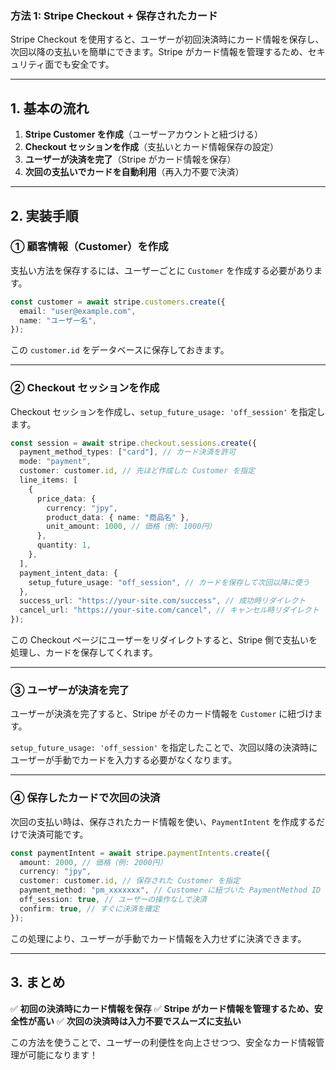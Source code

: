 ### 方法 1: Stripe Checkout + 保存されたカード

Stripe Checkout を使用すると、ユーザーが初回決済時にカード情報を保存し、次回以降の支払いを簡単にできます。Stripe がカード情報を管理するため、セキュリティ面でも安全です。

---

## **1. 基本の流れ**

1. **Stripe Customer を作成**（ユーザーアカウントと紐づける）
2. **Checkout セッションを作成**（支払いとカード情報保存の設定）
3. **ユーザーが決済を完了**（Stripe がカード情報を保存）
4. **次回の支払いでカードを自動利用**（再入力不要で決済）

---

## **2. 実装手順**

### **① 顧客情報（Customer）を作成**

支払い方法を保存するには、ユーザーごとに `Customer` を作成する必要があります。

```ts
const customer = await stripe.customers.create({
  email: "user@example.com",
  name: "ユーザー名",
});
```

この `customer.id` をデータベースに保存しておきます。

---

### **② Checkout セッションを作成**

Checkout セッションを作成し、`setup_future_usage: 'off_session'` を指定します。

```ts
const session = await stripe.checkout.sessions.create({
  payment_method_types: ["card"], // カード決済を許可
  mode: "payment",
  customer: customer.id, // 先ほど作成した Customer を指定
  line_items: [
    {
      price_data: {
        currency: "jpy",
        product_data: { name: "商品名" },
        unit_amount: 1000, // 価格（例: 1000円）
      },
      quantity: 1,
    },
  ],
  payment_intent_data: {
    setup_future_usage: "off_session", // カードを保存して次回以降に使う
  },
  success_url: "https://your-site.com/success", // 成功時リダイレクト
  cancel_url: "https://your-site.com/cancel", // キャンセル時リダイレクト
});
```

この Checkout ページにユーザーをリダイレクトすると、Stripe 側で支払いを処理し、カードを保存してくれます。

---

### **③ ユーザーが決済を完了**

ユーザーが決済を完了すると、Stripe がそのカード情報を `Customer` に紐づけます。

`setup_future_usage: 'off_session'` を指定したことで、次回以降の決済時にユーザーが手動でカードを入力する必要がなくなります。

---

### **④ 保存したカードで次回の決済**

次回の支払い時は、保存されたカード情報を使い、`PaymentIntent` を作成するだけで決済可能です。

```ts
const paymentIntent = await stripe.paymentIntents.create({
  amount: 2000, // 価格（例: 2000円）
  currency: "jpy",
  customer: customer.id, // 保存された Customer を指定
  payment_method: "pm_xxxxxxx", // Customer に紐づいた PaymentMethod ID
  off_session: true, // ユーザーの操作なしで決済
  confirm: true, // すぐに決済を確定
});
```

この処理により、ユーザーが手動でカード情報を入力せずに決済できます。

---

## **3. まとめ**

✅ **初回の決済時にカード情報を保存**
✅ **Stripe がカード情報を管理するため、安全性が高い**
✅ **次回の決済時は入力不要でスムーズに支払い**

この方法を使うことで、ユーザーの利便性を向上させつつ、安全なカード情報管理が可能になります！
